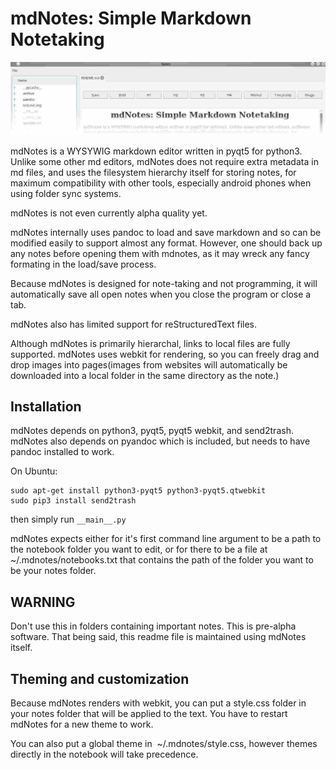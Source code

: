 mdNotes: Simple Markdown Notetaking
===================================

![](./screenshot.jpg)

mdNotes is a WYSYWIG markdown editor written in pyqt5 for python3. Unlike some other md editors, mdNotes does not require extra metadata in md files, and uses the filesystem hierarchy itself for storing notes, for maximum compatibility with other tools, especially android phones when using folder sync systems.

mdNotes is not even currently alpha quality yet.

mdNotes internally uses pandoc to load and save markdown and so can be modified easily to support almost any format. However, one should back up any notes before opening them with mdnotes, as it may wreck any fancy formating in the load/save process.

Because mdNotes is designed for note-taking and not programming, it will automatically save all open notes when you close the program or close a tab.

mdNotes also has limited support for reStructuredText files.

Although mdNotes is primarily hierarchal, links to local files are fully supported. mdNotes uses webkit for rendering, so you can freely drag and drop images into pages(images from websites will automatically be downloaded into a local folder in the same directory as the note.)

Installation
------------

mdNotes depends on python3, pyqt5, pyqt5 webkit, and send2trash. mdNotes also depends on pyandoc which is included, but needs to have pandoc installed to work.

On Ubuntu:

    sudo apt-get install python3-pyqt5 python3-pyqt5.qtwebkit
    sudo pip3 install send2trash

then simply run `__main__.py`

mdNotes expects either for it's first command line argument to be a path to the notebook folder you want to edit, or for there to be a file at ~/.mdnotes/notebooks.txt that contains the path of the folder you want to be your notes folder.

WARNING
-------

Don't use this in folders containing important notes. This is pre-alpha software. That being said, this readme file is maintained using mdNotes itself.

Theming and customization
-------------------------

Because mdNotes renders with webkit, you can put a style.css folder in your notes folder that will be applied to the text. You have to restart mdNotes for a new theme to work.

You can also put a global theme in  ~/.mdnotes/style.css, however themes directly in the notebook will take precedence.
